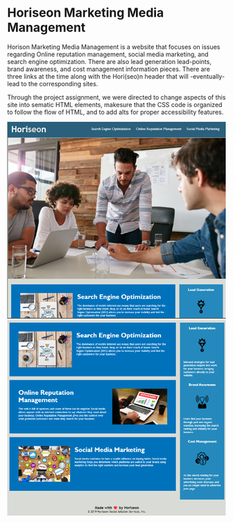 # Horiseon Marketing Media Management

Horison Marketing Media Management is a website that focuses on issues regarding Online reputation management, social media marketing, and search engine optimization. There are also lead generation lead-points, brand awareness, and cost management information pieces. There are three links at the time along with the Hori(seo)n header that will -eventually- lead to the corresponding sites. 

Through the project assignment, we were directed to change aspects of this site into sematic HTML elements, makesure that the CSS code is organized to follow the flow of HTML, and to add alts for proper accessibility features. 

![Images of first half of site](./assets/images/screenshot1.png)
![Images of second half](./assets/images/screenshot2.png)